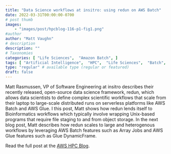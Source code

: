 ```yaml
---
title: "Data Science workflows at insitro: using redun on AWS Batch"
date: 2022-03-31T00:00:00-0700
# post thumb
images:
    - "images/post/hpcblog-116-p1-fig1.png"
#author
author: "Matt Vaughn"
# description
description: ""
# Taxonomies
categories: [ "Life Sciences",  "Amazon Batch", ]
tags: [ "Artificial Intelligence",  "HPC",  "Life Sciences",  "Batch",  "Glue",  "hpcblog", ]
type: "regular" # available type (regular or featured)
draft: false
---
```


Matt Rasmussen, VP of Software Engineering at insitro describes their recently released, open-source data science framework, redun, which allows data scientists to define complex scientific workflows that scale from their laptop to large-scale distributed runs on serverless platforms like AWS Batch and AWS Glue. I this post, Matt shows how redun lends itself to Bioinformatics workflows which typically involve wrapping Unix-based programs that require file staging to and from object storage. In the next blog post, Matt describes how redun scales to large and heterogenous workflows by leveraging AWS Batch features such as Array Jobs and AWS Glue features such as Glue DynamicFrame.

Read the full post at the [AWS HPC Blog](https://aws.amazon.com/blogs/hpc/data-science-workflows-at-insitro-using-redun-on-aws-batch/).
